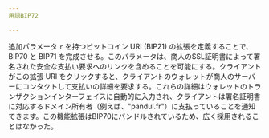 ```yaml
---
用語BIP72

---
```

追加パラメータ `r` を持つビットコイン URI (BIP21) の拡張を定義することで、BIP70 と BIP71 を完成させる。このパラメータは、商人のSSL証明書によって署名された安全な支払い要求へのリンクを含めることを可能にする。クライアントがこの拡張 URI をクリックすると、クライアントのウォレットが商人のサーバーにコンタクトして支払いの詳細を要求する。これらの詳細はウォレットのトランザクションインターフェイスに自動的に入力され、クライアントは署名証明書に対応するドメイン所有者（例えば、"pandul.fr"）に支払っていることを通知できます。この機能拡張はBIP70にバンドルされているため、広く採用されることはなかった。